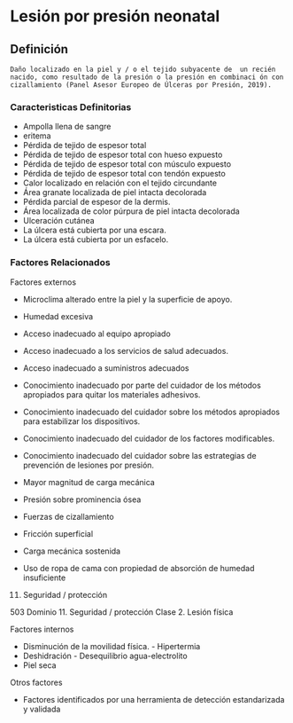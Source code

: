 # Lesión por presión neonatal
## Definición
	Daño localizado en la piel y / o el tejido subyacente de  un recién nacido, como resultado de la presión o la presión en combinaci ón con cizallamiento (Panel Asesor Europeo de Úlceras por Presión, 2019).

### Caracteristicas Definitorias
- Ampolla llena de sangre   
- eritema   
- Pérdida de tejido de espesor 
total  
- Pérdida de tejido de espesor 
total con hueso expuesto   
- Pérdida de tejido de espesor 
total con músculo expuesto   
- Pérdida de tejido de espesor 
total con tendón expuesto    
- Calor localizado en relación con 
el tejido circundante   
- Área granate localizada de piel 
intacta decolorada   
- Pérdida parcial de espesor de la dermis.   
- Área localizada de color púrpura 
de piel intacta decolorada   
- Ulceración cutánea   
- La úlcera está cubierta por una escara.   
- La úlcera está cubierta por un esfacelo.

### Factores Relacionados
Factores externos   
- Microclima alterado entre la piel y 
la superficie de apoyo.   
- Humedad excesiva   
- Acceso inadecuado al equipo 
apropiado   
- Acceso inadecuado a los 
servicios de salud adecuados.   
- Acceso inadecuado a suministros 
adecuados   
- Conocimiento inadecuado por parte 
del cuidador de los métodos 
apropiados para quitar los 
materiales adhesivos.   
- Conocimiento inadecuado del 
cuidador sobre los métodos 
apropiados para estabilizar los 
dispositivos.   
 
 
 
- Conocimiento inadecuado del 
cuidador de los factores 
modificables.   
- Conocimiento inadecuado del 
cuidador sobre las estrategias 
de prevención de lesiones por 
presión.   
- Mayor magnitud de carga 
mecánica   
- Presión sobre prominencia ósea   
- Fuerzas de cizallamiento   
- Fricción superficial   
- Carga mecánica sostenida   
- Uso de ropa de cama con 
propiedad de absorción de 
humedad insuficiente   
 
 
 
 
 11. Seguridad / protección
 
 
 
 
 
 
 
503 
Dominio 11. Seguridad / protección  Clase 2. Lesión física  
 
 
 
Factores internos   
- Disminución de la movilidad física.  - Hipertermia   
- Deshidración  - Desequilibrio agua-electrolito   
- Piel seca  
 
Otros factores   
- Factores identificados por una 
herramienta de detección 
estandarizada y validada

